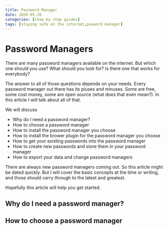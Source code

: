 ```yaml
---
title: Password Manager
date: 2020-05-20
categories: [step by step guides]
tags: [staying safe on the internet,pasword manager]
---
```


# Password Managers

There are many password managers available on the internet.  But which one should you use?  What should you look for?  Is there one that works for everybody?

The answer to all of those questions depends on your needs.  Every password manager out there has its pluses and minuses.  Some are free, some cost money, some are open source (what does that even mean?).  In this article I will talk about all of that.

We will discuss

* Why do I need a password manager?
* How to choose a password manager
* How to install the password manager you choose
* How to install the brower plugin for the password manager you choose
* How to get your existing passwords into the password manager
* How to create new passwords and store them in your password manager
* How to export your data and change password managers

There are always new password managers coming out.  So this article might be dated quickly.  But I will cover the basic concepts at the time or writing, and those should carry through to the latest and greatest.

Hopefully this article will help you get started.

## Why do I need a password manager?

## How to choose a password manager
